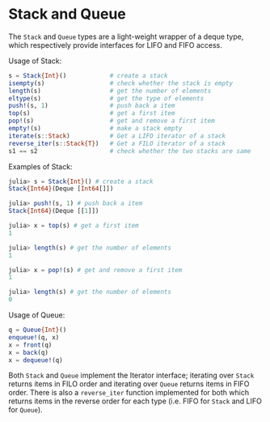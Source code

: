 # Stack and Queue

The `Stack` and `Queue` types are a light-weight wrapper of a deque
type, which respectively provide interfaces for LIFO and FIFO access.

Usage of Stack:

```julia
s = Stack{Int}()            # create a stack
isempty(s)                  # check whether the stack is empty
length(s)                   # get the number of elements
eltype(s)                   # get the type of elements
push!(s, 1)                 # push back a item
top(s)                      # get a first item
pop!(s)                     # get and remove a first item
empty!(s)                   # make a stack empty
iterate(s::Stack)           # Get a LIFO iterator of a stack
reverse_iter(s::Stack{T})   # Get a FILO iterator of a stack
s1 == s2                    # check whether the two stacks are same
```

Examples of Stack:

```julia
julia> s = Stack{Int}() # create a stack
Stack{Int64}(Deque [Int64[]])

julia> push!(s, 1) # push back a item
Stack{Int64}(Deque [[1]])

julia> x = top(s) # get a first item
1

julia> length(s) # get the number of elements
1

julia> x = pop!(s) # get and remove a first item
1

julia> length(s) # get the number of elements
0

```

Usage of Queue:

```julia
q = Queue{Int}()
enqueue!(q, x)
x = front(q)
x = back(q)
x = dequeue!(q)
```

Both `Stack` and `Queue` implement the Iterator interface; iterating
over `Stack` returns items in FILO order and iterating over `Queue`
returns items in FIFO order. There is also a `reverse_iter` function
implemented for both which returns items in the reverse order for each
type (i.e. FIFO for `Stack` and LIFO for `Queue`).
